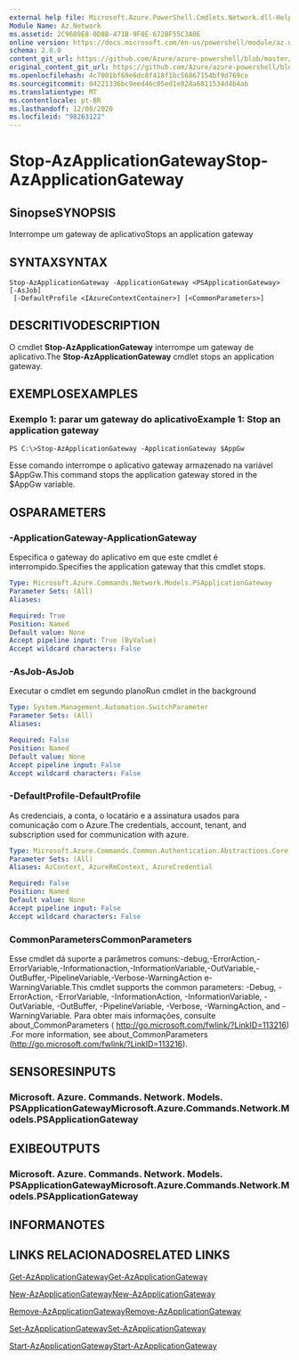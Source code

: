 ```yaml
---
external help file: Microsoft.Azure.PowerShell.Cmdlets.Network.dll-Help.xml
Module Name: Az.Network
ms.assetid: 2C9609E8-0D8B-471B-9F0E-672BF55C3A0E
online version: https://docs.microsoft.com/en-us/powershell/module/az.network/stop-azapplicationgateway
schema: 2.0.0
content_git_url: https://github.com/Azure/azure-powershell/blob/master/src/Network/Network/help/Stop-AzApplicationGateway.md
original_content_git_url: https://github.com/Azure/azure-powershell/blob/master/src/Network/Network/help/Stop-AzApplicationGateway.md
ms.openlocfilehash: 4c7001bf69e6dc8f418f1bc56867154bf9d769ce
ms.sourcegitcommit: 04221336bc9eed46c05ed1e828a6811534d4b4ab
ms.translationtype: MT
ms.contentlocale: pt-BR
ms.lasthandoff: 12/08/2020
ms.locfileid: "98263122"
---
```

# <span data-ttu-id="a0d1a-101">Stop-AzApplicationGateway</span><span class="sxs-lookup"><span data-stu-id="a0d1a-101">Stop-AzApplicationGateway</span></span>

## <span data-ttu-id="a0d1a-102">Sinopse</span><span class="sxs-lookup"><span data-stu-id="a0d1a-102">SYNOPSIS</span></span>
<span data-ttu-id="a0d1a-103">Interrompe um gateway de aplicativo</span><span class="sxs-lookup"><span data-stu-id="a0d1a-103">Stops an application gateway</span></span>

## <span data-ttu-id="a0d1a-104">SYNTAX</span><span class="sxs-lookup"><span data-stu-id="a0d1a-104">SYNTAX</span></span>

```
Stop-AzApplicationGateway -ApplicationGateway <PSApplicationGateway> [-AsJob]
 [-DefaultProfile <IAzureContextContainer>] [<CommonParameters>]
```

## <span data-ttu-id="a0d1a-105">DESCRITIVO</span><span class="sxs-lookup"><span data-stu-id="a0d1a-105">DESCRIPTION</span></span>
<span data-ttu-id="a0d1a-106">O cmdlet **Stop-AzApplicationGateway** interrompe um gateway de aplicativo.</span><span class="sxs-lookup"><span data-stu-id="a0d1a-106">The **Stop-AzApplicationGateway** cmdlet stops an application gateway.</span></span>

## <span data-ttu-id="a0d1a-107">EXEMPLOS</span><span class="sxs-lookup"><span data-stu-id="a0d1a-107">EXAMPLES</span></span>

### <span data-ttu-id="a0d1a-108">Exemplo 1: parar um gateway do aplicativo</span><span class="sxs-lookup"><span data-stu-id="a0d1a-108">Example 1: Stop an application gateway</span></span>
```
PS C:\>Stop-AzApplicationGateway -ApplicationGateway $AppGw
```

<span data-ttu-id="a0d1a-109">Esse comando interrompe o aplicativo gateway armazenado na variável $AppGw.</span><span class="sxs-lookup"><span data-stu-id="a0d1a-109">This command stops the application gateway stored in the $AppGw variable.</span></span>

## <span data-ttu-id="a0d1a-110">OS</span><span class="sxs-lookup"><span data-stu-id="a0d1a-110">PARAMETERS</span></span>

### <span data-ttu-id="a0d1a-111">-ApplicationGateway</span><span class="sxs-lookup"><span data-stu-id="a0d1a-111">-ApplicationGateway</span></span>
<span data-ttu-id="a0d1a-112">Especifica o gateway do aplicativo em que este cmdlet é interrompido.</span><span class="sxs-lookup"><span data-stu-id="a0d1a-112">Specifies the application gateway that this cmdlet stops.</span></span>

```yaml
Type: Microsoft.Azure.Commands.Network.Models.PSApplicationGateway
Parameter Sets: (All)
Aliases:

Required: True
Position: Named
Default value: None
Accept pipeline input: True (ByValue)
Accept wildcard characters: False
```

### <span data-ttu-id="a0d1a-113">-AsJob</span><span class="sxs-lookup"><span data-stu-id="a0d1a-113">-AsJob</span></span>
<span data-ttu-id="a0d1a-114">Executar o cmdlet em segundo plano</span><span class="sxs-lookup"><span data-stu-id="a0d1a-114">Run cmdlet in the background</span></span>

```yaml
Type: System.Management.Automation.SwitchParameter
Parameter Sets: (All)
Aliases:

Required: False
Position: Named
Default value: None
Accept pipeline input: False
Accept wildcard characters: False
```

### <span data-ttu-id="a0d1a-115">-DefaultProfile</span><span class="sxs-lookup"><span data-stu-id="a0d1a-115">-DefaultProfile</span></span>
<span data-ttu-id="a0d1a-116">As credenciais, a conta, o locatário e a assinatura usados para comunicação com o Azure.</span><span class="sxs-lookup"><span data-stu-id="a0d1a-116">The credentials, account, tenant, and subscription used for communication with azure.</span></span>

```yaml
Type: Microsoft.Azure.Commands.Common.Authentication.Abstractions.Core.IAzureContextContainer
Parameter Sets: (All)
Aliases: AzContext, AzureRmContext, AzureCredential

Required: False
Position: Named
Default value: None
Accept pipeline input: False
Accept wildcard characters: False
```

### <span data-ttu-id="a0d1a-117">CommonParameters</span><span class="sxs-lookup"><span data-stu-id="a0d1a-117">CommonParameters</span></span>
<span data-ttu-id="a0d1a-118">Esse cmdlet dá suporte a parâmetros comuns:-debug,-ErrorAction,-ErrorVariable,-Informationaction,-InformationVariable,-OutVariable,-OutBuffer,-PipelineVariable,-Verbose-WarningAction e-WarningVariable.</span><span class="sxs-lookup"><span data-stu-id="a0d1a-118">This cmdlet supports the common parameters: -Debug, -ErrorAction, -ErrorVariable, -InformationAction, -InformationVariable, -OutVariable, -OutBuffer, -PipelineVariable, -Verbose, -WarningAction, and -WarningVariable.</span></span> <span data-ttu-id="a0d1a-119">Para obter mais informações, consulte about_CommonParameters ( http://go.microsoft.com/fwlink/?LinkID=113216) .</span><span class="sxs-lookup"><span data-stu-id="a0d1a-119">For more information, see about_CommonParameters (http://go.microsoft.com/fwlink/?LinkID=113216).</span></span>

## <span data-ttu-id="a0d1a-120">SENSORES</span><span class="sxs-lookup"><span data-stu-id="a0d1a-120">INPUTS</span></span>

### <span data-ttu-id="a0d1a-121">Microsoft. Azure. Commands. Network. Models. PSApplicationGateway</span><span class="sxs-lookup"><span data-stu-id="a0d1a-121">Microsoft.Azure.Commands.Network.Models.PSApplicationGateway</span></span>

## <span data-ttu-id="a0d1a-122">EXIBE</span><span class="sxs-lookup"><span data-stu-id="a0d1a-122">OUTPUTS</span></span>

### <span data-ttu-id="a0d1a-123">Microsoft. Azure. Commands. Network. Models. PSApplicationGateway</span><span class="sxs-lookup"><span data-stu-id="a0d1a-123">Microsoft.Azure.Commands.Network.Models.PSApplicationGateway</span></span>

## <span data-ttu-id="a0d1a-124">INFORMA</span><span class="sxs-lookup"><span data-stu-id="a0d1a-124">NOTES</span></span>

## <span data-ttu-id="a0d1a-125">LINKS RELACIONADOS</span><span class="sxs-lookup"><span data-stu-id="a0d1a-125">RELATED LINKS</span></span>

[<span data-ttu-id="a0d1a-126">Get-AzApplicationGateway</span><span class="sxs-lookup"><span data-stu-id="a0d1a-126">Get-AzApplicationGateway</span></span>](./Get-AzApplicationGateway.md)

[<span data-ttu-id="a0d1a-127">New-AzApplicationGateway</span><span class="sxs-lookup"><span data-stu-id="a0d1a-127">New-AzApplicationGateway</span></span>](./New-AzApplicationGateway.md)

[<span data-ttu-id="a0d1a-128">Remove-AzApplicationGateway</span><span class="sxs-lookup"><span data-stu-id="a0d1a-128">Remove-AzApplicationGateway</span></span>](./Remove-AzApplicationGateway.md)

[<span data-ttu-id="a0d1a-129">Set-AzApplicationGateway</span><span class="sxs-lookup"><span data-stu-id="a0d1a-129">Set-AzApplicationGateway</span></span>](./Set-AzApplicationGateway.md)

[<span data-ttu-id="a0d1a-130">Start-AzApplicationGateway</span><span class="sxs-lookup"><span data-stu-id="a0d1a-130">Start-AzApplicationGateway</span></span>](./Start-AzApplicationGateway.md)


